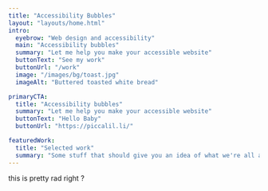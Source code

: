 ```yaml
---
title: "Accessibility Bubbles"
layout: "layouts/home.html"
intro:
  eyebrow: "Web design and accessibility"
  main: "Accessibility bubbles"
  summary: "Let me help you make your accessible website"
  buttonText: "See my work"
  buttonUrl: "/work"
  image: "/images/bg/toast.jpg"
  imageAlt: "Buttered toasted white bread"

primaryCTA:
  title: "Accessibility bubbles"
  summary: "Let me help you make your accessible website"
  buttonText: "Hello Baby"
  buttonUrl: "https://piccalil.li/"

featuredWork:
  title: "Selected work"
  summary: "Some stuff that should give you an idea of what we're all about."  
---
```


this is pretty rad right ?
